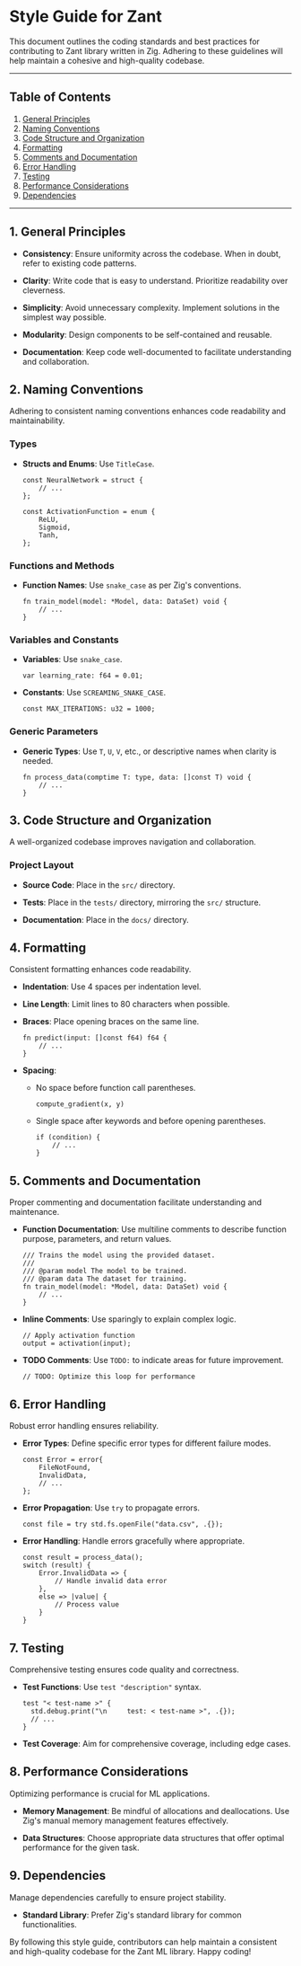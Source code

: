 
# Style Guide for Zant

This document outlines the coding standards and best practices for contributing to Zant library written in Zig. Adhering to these guidelines will help maintain a cohesive and high-quality codebase.

---

## Table of Contents

1. [General Principles](#general-principles)
2. [Naming Conventions](#naming-conventions)
3. [Code Structure and Organization](#code-structure-and-organization)
4. [Formatting](#formatting)
5. [Comments and Documentation](#comments-and-documentation)
6. [Error Handling](#error-handling)
7. [Testing](#testing)
8. [Performance Considerations](#performance-considerations)
9. [Dependencies](#dependencies)


---

## 1. General Principles

- **Consistency**: Ensure uniformity across the codebase. When in doubt, refer to existing code patterns.

- **Clarity**: Write code that is easy to understand. Prioritize readability over cleverness.

- **Simplicity**: Avoid unnecessary complexity. Implement solutions in the simplest way possible.

- **Modularity**: Design components to be self-contained and reusable.

- **Documentation**: Keep code well-documented to facilitate understanding and collaboration.

## 2. Naming Conventions

Adhering to consistent naming conventions enhances code readability and maintainability.

### Types

- **Structs and Enums**: Use `TitleCase`.

  ```zig
  const NeuralNetwork = struct {
      // ...
  };

  const ActivationFunction = enum {
      ReLU,
      Sigmoid,
      Tanh,
  };
  ```

### Functions and Methods

- **Function Names**: Use `snake_case` as per Zig's conventions.

  ```zig
  fn train_model(model: *Model, data: DataSet) void {
      // ...
  }
  ```

### Variables and Constants

- **Variables**: Use `snake_case`.

  ```zig
  var learning_rate: f64 = 0.01;
  ```

- **Constants**: Use `SCREAMING_SNAKE_CASE`.

  ```zig
  const MAX_ITERATIONS: u32 = 1000;
  ```

### Generic Parameters

- **Generic Types**: Use `T`, `U`, `V`, etc., or descriptive names when clarity is needed.

  ```zig
  fn process_data(comptime T: type, data: []const T) void {
      // ...
  }
  ```

## 3. Code Structure and Organization

A well-organized codebase improves navigation and collaboration.

### Project Layout

- **Source Code**: Place in the `src/` directory.

- **Tests**: Place in the `tests/` directory, mirroring the `src/` structure.

- **Documentation**: Place in the `docs/` directory.


## 4. Formatting

Consistent formatting enhances code readability.

- **Indentation**: Use 4 spaces per indentation level.

- **Line Length**: Limit lines to 80 characters when possible.

- **Braces**: Place opening braces on the same line.

  ```zig
  fn predict(input: []const f64) f64 {
      // ...
  }
  ```

- **Spacing**:

  - No space before function call parentheses.

    ```zig
    compute_gradient(x, y)
    ```

  - Single space after keywords and before opening parentheses.

    ```zig
    if (condition) {
        // ...
    }
    ```

## 5. Comments and Documentation

Proper commenting and documentation facilitate understanding and maintenance.

- **Function Documentation**: Use multiline comments to describe function purpose, parameters, and return values.

  ```zig
  /// Trains the model using the provided dataset.
  ///
  /// @param model The model to be trained.
  /// @param data The dataset for training.
  fn train_model(model: *Model, data: DataSet) void {
      // ...
  }
  ```

- **Inline Comments**: Use sparingly to explain complex logic.

  ```zig
  // Apply activation function
  output = activation(input);
  ```

- **TODO Comments**: Use `TODO:` to indicate areas for future improvement.

  ```zig
  // TODO: Optimize this loop for performance
  ```

## 6. Error Handling

Robust error handling ensures reliability.

- **Error Types**: Define specific error types for different failure modes.

  ```zig
  const Error = error{
      FileNotFound,
      InvalidData,
      // ...
  };
  ```

- **Error Propagation**: Use `try` to propagate errors.

  ```zig
  const file = try std.fs.openFile("data.csv", .{});
  ```

- **Error Handling**: Handle errors gracefully where appropriate.

  ```zig
  const result = process_data();
  switch (result) {
      Error.InvalidData => {
          // Handle invalid data error
      },
      else => |value| {
          // Process value
      }
  }
  ```

## 7. Testing

Comprehensive testing ensures code quality and correctness.

- **Test Functions**: Use `test "description"` syntax.

  ```zig
  test "< test-name >" {
    std.debug.print("\n     test: < test-name >", .{});
    // ...
  }
  ```
- **Test Coverage**: Aim for comprehensive coverage, including edge cases.

## 8. Performance Considerations

Optimizing performance is crucial for ML applications.

- **Memory Management**: Be mindful of allocations and deallocations. Use Zig's manual memory management features effectively.

- **Data Structures**: Choose appropriate data structures that offer optimal performance for the given task.

## 9. Dependencies

Manage dependencies carefully to ensure project stability.

- **Standard Library**: Prefer Zig's standard library for common functionalities.


By following this style guide, contributors can help maintain a consistent and high-quality codebase for the Zant ML library. Happy coding!
